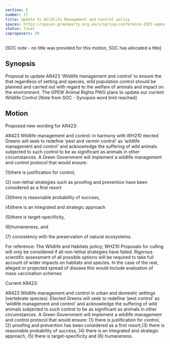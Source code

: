 ```yaml
---
section: E
number: 17
title: Update to Wildlife Management and Control policy
spaces: https://spaces.greenparty.org.uk/s/spring-conference-2021-agenda-forum2/?contentId=77206
status: final
coproposers: 20
---
```

[SOC note - no title was provided for this motion, SOC has allocated a title]

## Synopsis
Proposal to update AR423 ‘Wildlife management and control’ to ensure the that regardless of setting and species, wild population control should be planned and carried out with regard to the welfare of animals and impact on the environment.
The GPEW Animal Rights PWG plans to update our current Wildlife Control [Note from SOC - Synopsis word limit reached]

## Motion

Proposed new wording for AR423:

AR423 Wildlife management and control: in harmony with WH210 elected Greens will seek to redefine ‘pest and vermin control’ as ‘wildlife management and control’ and acknowledge the suffering of wild animals subjected to such control to be as significant as animals in other circumstances. A Green Government will implement a wildlife management and control protocol that would ensure:

(1)there is justification for control,

(2) non-lethal strategies such as proofing and prevention have been considered as a first resort

(3)there is reasonable probability of success,

(4)there is an integrated and strategic approach

(5)there is target-specificity,

(6)humaneness, and

(7) consistency with the preservation of natural ecosystems.

For reference: The Wildlife and Habitats policy; WH210 Proposals for culling will only be considered if all non-lethal strategies have failed. Rigorous scientific assessment of all possible options will be required to take full account of wider impacts on habitats and species. In the case of the real, alleged or projected spread of disease this would include evaluation of mass vaccination schemes

Current AR423:

AR423 Wildlife management and control in urban and domestic settings (vertebrate species). Elected Greens will seek to redefine ‘pest control’ as ‘wildlife management and control’ and acknowledge the suffering of wild animals subjected to such control to be as significant as animals in other circumstances. A Green Government will implement a wildlife management and control protocol that would ensure: (1) there is justification for control, (2) proofing and prevention has been considered as a first resort,(3) there is reasonable probability of success, (4) there is an integrated and strategic approach, (5) there is target-specificity and (6) humaneness.
